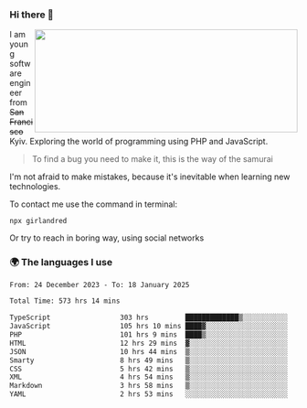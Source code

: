 ### Hi there 👋  

<img align='right' src="https://github-readme-stats.vercel.app/api?username=girlandred&count_private=true&show_icons=true&include_all_commits=true&hide_rank=true&hide_title=true&theme=buefy&card_width=300" width=460 height=180>


I am young software engineer from ~~San Francisco~~ Kyiv. Exploring the world of programming using PHP and JavaScript.


> To find a bug you need to make it, this is the way of the samurai



I'm not afraid to make mistakes, because it's inevitable when learning new technologies.

To contact me use the command in terminal:

```
npx girlandred
```

Or try to reach in boring way, using social networks


### 🌍 The languages I use

<!--START_SECTION:waka-->

```txt
From: 24 December 2023 - To: 18 January 2025

Total Time: 573 hrs 14 mins

TypeScript                 303 hrs         █████████████▒░░░░░░░░░░░   52.85 %
JavaScript                 105 hrs 10 mins ████▓░░░░░░░░░░░░░░░░░░░░   18.35 %
PHP                        101 hrs 9 mins  ████▒░░░░░░░░░░░░░░░░░░░░   17.64 %
HTML                       12 hrs 29 mins  ▓░░░░░░░░░░░░░░░░░░░░░░░░   02.18 %
JSON                       10 hrs 44 mins  ▒░░░░░░░░░░░░░░░░░░░░░░░░   01.87 %
Smarty                     8 hrs 49 mins   ▒░░░░░░░░░░░░░░░░░░░░░░░░   01.54 %
CSS                        5 hrs 42 mins   ▒░░░░░░░░░░░░░░░░░░░░░░░░   01.00 %
XML                        4 hrs 54 mins   ▒░░░░░░░░░░░░░░░░░░░░░░░░   00.86 %
Markdown                   3 hrs 58 mins   ▒░░░░░░░░░░░░░░░░░░░░░░░░   00.69 %
YAML                       2 hrs 53 mins   ░░░░░░░░░░░░░░░░░░░░░░░░░   00.50 %
```

<!--END_SECTION:waka-->

